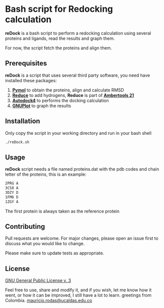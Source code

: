 # Bash script for Redocking calculation
**reDock** is a bash script to perform a redocking calculation using several proteins and ligands, read the results and graph them.

For now, the script fetch the proteins and align them.

## Prerequisites

**reDock** is a script that uses several third party software, you need have installed these packages:

1. **[Pymol](https://pymol.org/2/)** to obtain the proteins, align and calculate RMSD
2. **[Reduce](https://ambermd.org/AmberTools.php)** to add hydrogens, **Reduce** is part of **[Ambertools 21](https://ambermd.org/AmberTools.php)**
3. **[Autodock4](http://autodock.scripps.edu/)** to performs the docking calculation
4. **[GNUPlot](http://www.gnuplot.info/)** to graph the results

## Installation
Only copy the script in your working directory and run in your bash shell

```bash
./reDock.sh
```

## Usage
**reDock** script needs a file named proteins.dat with the pdb codes and chain letter of the proteins, this is an example:
```bash
2PRG A
3CS8 A
3DZY D
1FM6 D
1ZGY A
```

The first protein is always taken as the reference protein

## Contributing
Pull requests are welcome. For major changes, please open an issue first to discuss what you would like to change.

Please make sure to update tests as appropriate.

## License
[GNU General Public License v. 3](https://www.gnu.org/licenses/gpl-3.0.html)

Feel free to use, share and modify it, and if you wish, let me know how it went, or how it can be improved, I still have a lot to learn. greetings from Colombia. [mauricio.rodas@ucaldas.edu.co](mauricio.rodas@ucaldas.edu.co)